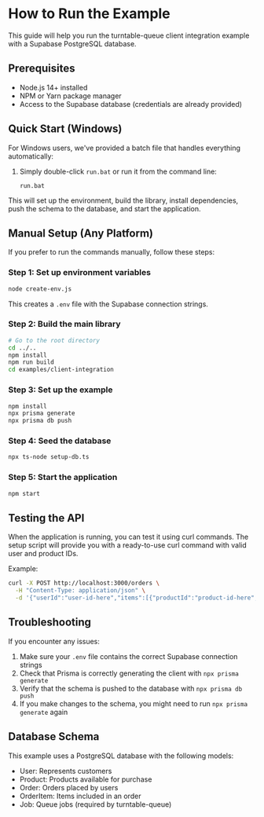 # How to Run the Example

This guide will help you run the turntable-queue client integration example with a Supabase PostgreSQL database.

## Prerequisites

- Node.js 14+ installed
- NPM or Yarn package manager
- Access to the Supabase database (credentials are already provided)

## Quick Start (Windows)

For Windows users, we've provided a batch file that handles everything automatically:

1. Simply double-click `run.bat` or run it from the command line:
   ```
   run.bat
   ```

This will set up the environment, build the library, install dependencies, push the schema to the database, and start the application.

## Manual Setup (Any Platform)

If you prefer to run the commands manually, follow these steps:

### Step 1: Set up environment variables

```bash
node create-env.js
```

This creates a `.env` file with the Supabase connection strings.

### Step 2: Build the main library

```bash
# Go to the root directory
cd ../..
npm install
npm run build
cd examples/client-integration
```

### Step 3: Set up the example

```bash
npm install
npx prisma generate
npx prisma db push
```

### Step 4: Seed the database

```bash
npx ts-node setup-db.ts
```

### Step 5: Start the application

```bash
npm start
```

## Testing the API

When the application is running, you can test it using curl commands. The setup script will provide you with a ready-to-use curl command with valid user and product IDs.

Example:

```bash
curl -X POST http://localhost:3000/orders \
  -H "Content-Type: application/json" \
  -d '{"userId":"user-id-here","items":[{"productId":"product-id-here","quantity":2}]}'
```

## Troubleshooting

If you encounter any issues:

1. Make sure your `.env` file contains the correct Supabase connection strings
2. Check that Prisma is correctly generating the client with `npx prisma generate`
3. Verify that the schema is pushed to the database with `npx prisma db push`
4. If you make changes to the schema, you might need to run `npx prisma generate` again

## Database Schema

This example uses a PostgreSQL database with the following models:
- User: Represents customers
- Product: Products available for purchase
- Order: Orders placed by users
- OrderItem: Items included in an order
- Job: Queue jobs (required by turntable-queue) 